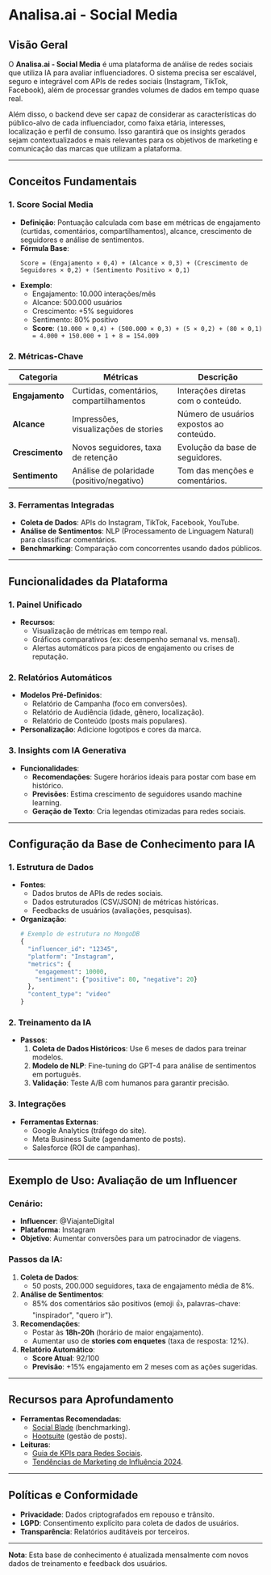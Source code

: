 # Analisa.ai - Social Media  

## **Visão Geral**  
O **Analisa.ai - Social Media** é uma plataforma de análise de redes sociais que utiliza IA para avaliar influenciadores. O sistema precisa ser escalável, seguro e integrável com APIs de redes sociais (Instagram, TikTok, Facebook), além de processar grandes volumes de dados em tempo quase real.

Além disso, o backend deve ser capaz de considerar as características do público-alvo de cada influenciador, como faixa etária, interesses, localização e perfil de consumo. Isso garantirá que os insights gerados sejam contextualizados e mais relevantes para os objetivos de marketing e comunicação das marcas que utilizam a plataforma.

---

## **Conceitos Fundamentais**  

### **1. Score Social Media**  
- **Definição**: Pontuação calculada com base em métricas de engajamento (curtidas, comentários, compartilhamentos), alcance, crescimento de seguidores e análise de sentimentos.  
- **Fórmula Base**:  
  ```  
  Score = (Engajamento × 0,4) + (Alcance × 0,3) + (Crescimento de Seguidores × 0,2) + (Sentimento Positivo × 0,1)  
  ```  
- **Exemplo**:  
  - Engajamento: 10.000 interações/mês  
  - Alcance: 500.000 usuários  
  - Crescimento: +5% seguidores  
  - Sentimento: 80% positivo  
  - **Score**: `(10.000 × 0,4) + (500.000 × 0,3) + (5 × 0,2) + (80 × 0,1) = 4.000 + 150.000 + 1 + 8 = 154.009`  

### **2. Métricas-Chave**  
| Categoria          | Métricas                                  | Descrição                                  |  
|---------------------|-------------------------------------------|--------------------------------------------|  
| **Engajamento**     | Curtidas, comentários, compartilhamentos | Interações diretas com o conteúdo.        |  
| **Alcance**         | Impressões, visualizações de stories     | Número de usuários expostos ao conteúdo.   |  
| **Crescimento**     | Novos seguidores, taxa de retenção        | Evolução da base de seguidores.            |  
| **Sentimento**      | Análise de polaridade (positivo/negativo)| Tom das menções e comentários.            |  

### **3. Ferramentas Integradas**  
- **Coleta de Dados**: APIs do Instagram, TikTok, Facebook, YouTube.  
- **Análise de Sentimentos**: NLP (Processamento de Linguagem Natural) para classificar comentários.  
- **Benchmarking**: Comparação com concorrentes usando dados públicos.  

---

## **Funcionalidades da Plataforma**  

### **1. Painel Unificado**  
- **Recursos**:  
  - Visualização de métricas em tempo real.  
  - Gráficos comparativos (ex: desempenho semanal vs. mensal).  
  - Alertas automáticos para picos de engajamento ou crises de reputação.  

### **2. Relatórios Automáticos**  
- **Modelos Pré-Definidos**:  
  - Relatório de Campanha (foco em conversões).  
  - Relatório de Audiência (idade, gênero, localização).  
  - Relatório de Conteúdo (posts mais populares).  
- **Personalização**: Adicione logotipos e cores da marca.  

### **3. Insights com IA Generativa**  
- **Funcionalidades**:  
  - **Recomendações**: Sugere horários ideais para postar com base em histórico.  
  - **Previsões**: Estima crescimento de seguidores usando machine learning.  
  - **Geração de Texto**: Cria legendas otimizadas para redes sociais.  

---

## **Configuração da Base de Conhecimento para IA**  

### **1. Estrutura de Dados**  
- **Fontes**:  
  - Dados brutos de APIs de redes sociais.  
  - Dados estruturados (CSV/JSON) de métricas históricas.  
  - Feedbacks de usuários (avaliações, pesquisas).  
- **Organização**:  
  ```python  
  # Exemplo de estrutura no MongoDB  
  {  
    "influencer_id": "12345",  
    "platform": "Instagram",  
    "metrics": {  
      "engagement": 10000,  
      "sentiment": {"positive": 80, "negative": 20}  
    },  
    "content_type": "video"  
  }  
  ```  

### **2. Treinamento da IA**  
- **Passos**:  
  1. **Coleta de Dados Históricos**: Use 6 meses de dados para treinar modelos.  
  2. **Modelo de NLP**: Fine-tuning do GPT-4 para análise de sentimentos em português.  
  3. **Validação**: Teste A/B com humanos para garantir precisão.  

### **3. Integrações**  
- **Ferramentas Externas**:  
  - Google Analytics (tráfego do site).  
  - Meta Business Suite (agendamento de posts).  
  - Salesforce (ROI de campanhas).  

---

## **Exemplo de Uso: Avaliação de um Influencer**  

### **Cenário**:  
- **Influencer**: @ViajanteDigital  
- **Plataforma**: Instagram  
- **Objetivo**: Aumentar conversões para um patrocinador de viagens.  

### **Passos da IA**:  
1. **Coleta de Dados**:  
   - 50 posts, 200.000 seguidores, taxa de engajamento média de 8%.  
2. **Análise de Sentimentos**:  
   - 85% dos comentários são positivos (emoji 👍, palavras-chave: "inspirador", "quero ir").  
3. **Recomendações**:  
   - Postar às **18h-20h** (horário de maior engajamento).  
   - Aumentar uso de **stories com enquetes** (taxa de resposta: 12%).  
4. **Relatório Automático**:  
   - **Score Atual**: 92/100  
   - **Previsão**: +15% engajamento em 2 meses com as ações sugeridas.  

---

## **Recursos para Aprofundamento**  
- **Ferramentas Recomendadas**:  
  - [Social Blade](https://socialblade.com) (benchmarking).  
  - [Hootsuite](https://hootsuite.com) (gestão de posts).  
- **Leituras**:  
  - [Guia de KPIs para Redes Sociais](https://sproutsocial.com/insights/social-media-kpis/).  
  - [Tendências de Marketing de Influência 2024](https://influencermarketinghub.com).  

---

## **Políticas e Conformidade**  
- **Privacidade**: Dados criptografados em repouso e trânsito.  
- **LGPD**: Consentimento explícito para coleta de dados de usuários.  
- **Transparência**: Relatórios auditáveis por terceiros.  

--- 

**Nota**: Esta base de conhecimento é atualizada mensalmente com novos dados de treinamento e feedback dos usuários.